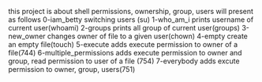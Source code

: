this project is about shell permissions, ownership, group, users will present as follows
0-iam_betty switching users (su)
1-who_am_i prints username of current user(whoami)
2-groups prints all group of current user(groups)
3-new_owner changes owner of file to a given user(chown)
4-empty create an empty file(touch)
5-execute adds execute permission to owner of a file(744)
6-multiple_permissions adds execute permission to owner and group, read permission to user of a file (754)
7-everybody adds excute permission to owner, group, users(751)